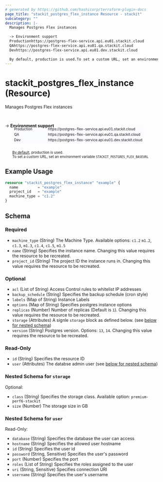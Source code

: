 ```yaml
---
# generated by https://github.com/hashicorp/terraform-plugin-docs
page_title: "stackit_postgres_flex_instance Resource - stackit"
subcategory: ""
description: |-
  Manages Postgres Flex instances
  
  -> Environment support
  Productionhttps://postgres-flex-service.api.eu01.stackit.cloud
  QAhttps://postgres-flex-service.api.eu01.qa.stackit.cloud
  Devhttps://postgres-flex-service.api.eu01.dev.stackit.cloud
  
  By default, production is used.To set a custom URL, set an environment variable STACKITPOSTGRESFLEX_BASEURL
---
```


# stackit_postgres_flex_instance (Resource)

Manages Postgres Flex instances

<br />

-> __Environment support__<br /><table style='border-collapse: separate; border-spacing: 0px; margin-top:-20px; margin-left: 24px; font-size: smaller;'>
<tr><td style='width: 100px; background: #fbfcff; border: none;'>Production</td><td style='background: #fbfcff; border: none;'>https://postgres-flex-service.api.eu01.stackit.cloud</td></tr>
<tr><td style='background: #fbfcff; border: none;'>QA</td><td style='background: #fbfcff; border: none;'>https://postgres-flex-service.api.eu01.qa.stackit.cloud</td></tr>
<tr><td style='background: #fbfcff; border: none;'>Dev</td><td style='background: #fbfcff; border: none;'>https://postgres-flex-service.api.eu01.dev.stackit.cloud</td></tr>
</table><br />
<small style='margin-left: 24px; margin-top: -5px; display: inline-block;'><a href="https://registry.terraform.io/providers/SchwarzIT/stackit/latest/docs#environment">By default</a>, production is used.<br />To set a custom URL, set an environment variable <code>STACKIT_POSTGRES_FLEX_BASEURL</code></small>

## Example Usage

```terraform
resource "stackit_postgres_flex_instance" "example" {
  name         = "example"
  project_id   = "example"
  machine_type = "c1.2"
}
```

<!-- schema generated by tfplugindocs -->
## Schema

### Required

- `machine_type` (String) The Machine Type. Available options: `c1.2` `m1.2`, `c1.3`, `m1.3`, `c1.4`, `c1.5`, `m1.5`
- `name` (String) Specifies the instance name. Changing this value requires the resource to be recreated.
- `project_id` (String) The project ID the instance runs in. Changing this value requires the resource to be recreated.

### Optional

- `acl` (List of String) Access Control rules to whitelist IP addresses
- `backup_schedule` (String) Specifies the backup schedule (cron style)
- `labels` (Map of String) Instance Labels
- `options` (Map of String) Specifies postgres instance options
- `replicas` (Number) Number of replicas (Default is `1`). Changing this value requires the resource to be recreated.
- `storage` (Attributes) A signle `storage` block as defined below. (see [below for nested schema](#nestedatt--storage))
- `version` (String) Postgres version. Options: `13`, `14`. Changing this value requires the resource to be recreated.

### Read-Only

- `id` (String) Specifies the resource ID
- `user` (Attributes) The databse admin user (see [below for nested schema](#nestedatt--user))

<a id="nestedatt--storage"></a>
### Nested Schema for `storage`

Optional:

- `class` (String) Specifies the storage class. Available option: `premium-perf6-stackit`
- `size` (Number) The storage size in GB


<a id="nestedatt--user"></a>
### Nested Schema for `user`

Read-Only:

- `database` (String) Specifies the database the user can access
- `hostname` (String) Specifies the allowed user hostname
- `id` (String) Specifies the user id
- `password` (String, Sensitive) Specifies the user's password
- `port` (Number) Specifies the port
- `roles` (List of String) Specifies the roles assigned to the user
- `uri` (String, Sensitive) Specifies connection URI
- `username` (String) Specifies the user's username


